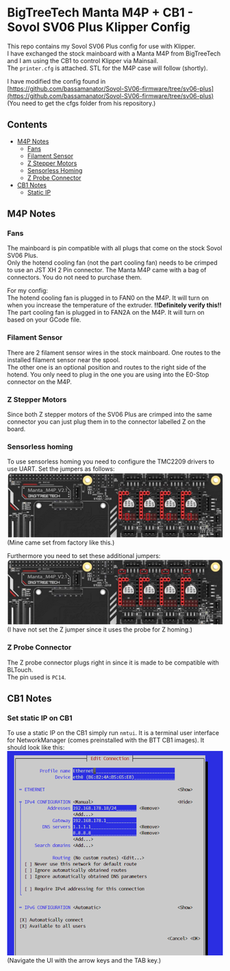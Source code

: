# BigTreeTech Manta M4P + CB1 - Sovol SV06 Plus Klipper Config

This repo contains my Sovol SV06 Plus config for use with Klipper.  
I have exchanged the stock mainboard with a Manta M4P from BigTreeTech and I am using the CB1 to control Klipper via Mainsail.  
The `printer.cfg` is attached. STL for the M4P case will follow (shortly).

I have modified the config found in [https://github.com/bassamanator/Sovol-SV06-firmware/tree/sv06-plus](https://github.com/bassamanator/Sovol-SV06-firmware/tree/sv06-plus)  
(You need to get the cfgs folder from his repository.)


## Contents

- [M4P Notes](#m4p-notes)
  - [Fans](#fans)
  - [Filament Sensor](#filament-sensor)
  - [Z Stepper Motors](#z-stepper-motors)
  - [Sensorless Homing](#sensorless-homing)
  - [Z Probe Connector](#z-probe-connector)
- [CB1 Notes](#cb1-notes)
  - [Static IP](#set-static-ip-on-cb1)


## M4P Notes

### Fans

The mainboard is pin compatible with all plugs that come on the stock Sovol SV06 Plus.  
Only the hotend cooling fan (not the part cooling fan) needs to be crimped to use an JST XH 2 Pin connector. The Manta M4P came with a bag of connectors. You do not need to purchase them.  

For my config:   
The hotend cooling fan is plugged in to FAN0 on the M4P. It will turn on when you increase the temperature of the extruder. **!!Definitely verify this!!**  
The part cooling fan is plugged in to FAN2A on the M4P. It will turn on based on your GCode file.


### Filament Sensor

There are 2 filament sensor wires in the stock mainboard. One routes to the installed filament sensor near the spool.  
The other one is an optional position and routes to the right side of the hotend. You only need to plug in the one you are using into the E0-Stop connector on the M4P.


### Z Stepper Motors

Since both Z stepper motors of the SV06 Plus are crimped into the same connector you can just plug them in to the connector labelled Z on the board.


### Sensorless homing

To use sensorless homing you need to configure the TMC2209 drivers to use UART.
Set the jumpers as follows:
![UART Stepper Jumper Config](img/uart-stepper.png)  
(Mine came set from factory like this.)

Furthermore you need to set these additional jumpers:
![Stepper Diag Jumper Config](img/stepper-diag.png)  
(I have not set the Z jumper since it uses the probe for Z homing.)


### Z Probe Connector

The Z probe connector plugs right in since it is made to be compatible with BLTouch.  
The pin used is `PC14`.



## CB1 Notes

### Set static IP on CB1

To use a static IP on the CB1 simply run `nmtui`. It is a terminal user interface for NetworkManager (comes preinstalled with the BTT CB1 images). It should look like this:  
![NetworkManager TUI](img/nmtui.png)  
(Navigate the UI with the arrow keys and the TAB key.)
